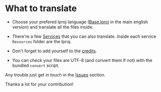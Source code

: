 # What to translate

- Choose your prefered lproj language ([Base.lproj](Base.lproj) in the main english version) and translate all the files inside.
- There're a few [Services](../Services/) that you can also translate. Inside each service `Resources` folder are the lproj.
- Don't forget to add yourself to the [credits](Common/Translators.html).


- You can check your files are UTF-8 (and convert them if not) with the bundled `convert` script.

Any trouble just get in touch in the [Issues](https://github.com/aonez/Keka/issues) section.

Thanks a lot for your contribution!
